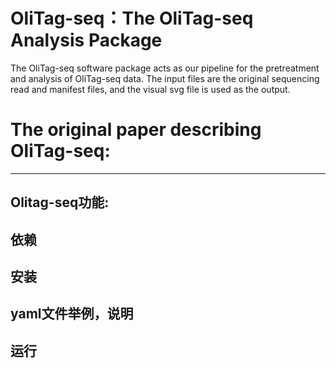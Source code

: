 # OliTag-seq：The OliTag-seq Analysis Package
The OliTag-seq software package acts as our pipeline for the pretreatment and analysis of OliTag-seq data. The input files are the original sequencing read and manifest files, and the visual svg file is used as the output.
# The original paper describing OliTag-seq:
*******************************************
## Olitag-seq功能:


## 依赖

## 安装

## yaml文件举例，说明

## 运行
